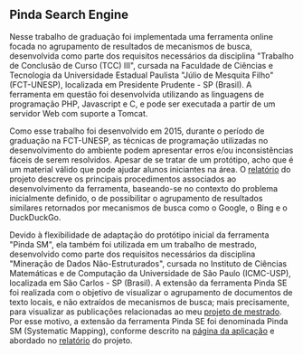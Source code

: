 ## Pinda Search Engine
Nesse trabalho de graduação foi implementada uma ferramenta online focada no agrupamento de resultados de mecanismos de busca, desenvolvida como parte dos requisitos necessários da disciplina "Trabalho de Conclusão de Curso (TCC) III", cursada na Faculdade de Ciências e Tecnologia da Universidade Estadual Paulista "Júlio de Mesquita Filho" (FCT-UNESP), localizada em Presidente Prudente - SP (Brasil). A ferramenta em questão foi desenvolvida utilizando as linguagens  de programação PHP, Javascript e C, e pode ser executada a partir de um servidor Web com suporte a Tomcat.

Como esse trabalho foi desenvolvido em 2015, durante o período de graduação na FCT-UNESP, as técnicas de programação utilizadas no desenvolvimento do ambiente podem apresentar erros e/ou inconsistências fáceis de serem resolvidos. Apesar de se tratar de um protótipo, acho que é um material válido que pode ajudar alunos iniciantes na área. O [relatório](https://github.com/joao8tunes/Pinda_SE/blob/master/relatorio_Pinda_SE.pdf) do projeto descreve os principais procedimentos associados ao desenvolvimento da ferramenta, baseando-se no contexto do problema inicialmente definido, o de possibilitar o agrupamento de resultados similares retornados por mecanismos de busca como o Google, o Bing e o DuckDuckGo.

Devido à flexibilidade de adaptação do protótipo inicial da ferramenta "Pinda SM", ela também foi utilizada em um trabalho de mestrado, desenvolvido como parte dos requisitos necessários da disciplina "Mineração de Dados Não-Estruturados", cursada no Instituto de Ciências Matemáticas e de Computação da Universidade de São Paulo (ICMC-USP), localizada em São Carlos - SP (Brasil). A extensão da ferramenta Pinda SE foi realizada com o objetivo de visualizar o agrupamento de documentos de texto locais, e não extraídos de mecanismos de busca; mais precisamente, para visualizar as publicações relacionadas ao meu [projeto de mestrado](http://sites.labic.icmc.usp.br/MSc-Thesis_Antunes_2018). Por esse motivo, a extensão da ferramenta Pinda SE foi denominada Pinda SM (Systematic Mapping), conforme descrito na [página da aplicação](http://sites.labic.icmc.usp.br/pinda_sm) e abordado no [relatório](https://github.com/joao8tunes/Pinda_SE/blob/master/relatorio_Pinda_SM.pdf) do projeto.
